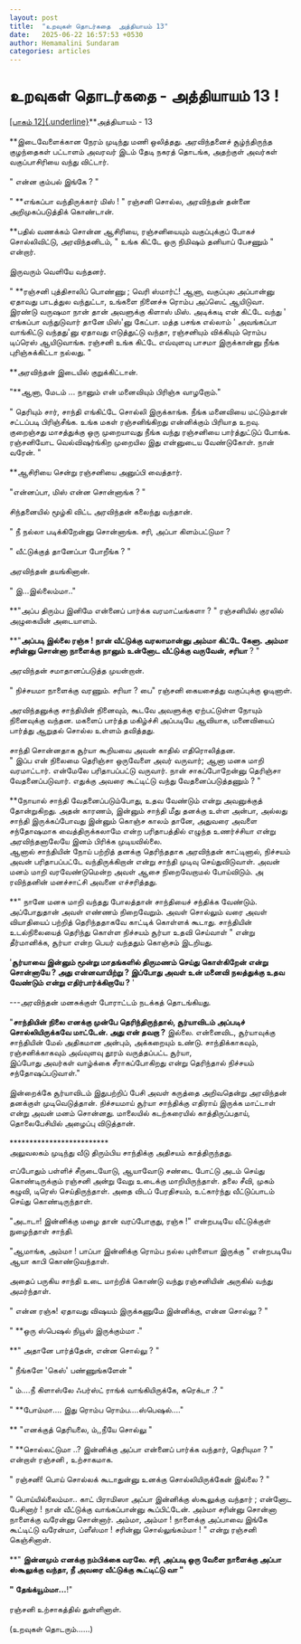 ```yaml
---
layout: post
title:  "உறவுகள் தொடர்கதை  அத்தியாயம் 13"
date:   2025-06-22 16:57:53 +0530
author: Hemamalini Sundaram
categories: articles
---
```


#  உறவுகள் தொடர்கதை - அத்தியாயம் 13 ! 

[[பாகம்
12]{.underline}](https://tamil.momspresso.com/parenting/aa71bb9e323d44a5b589be0617593389/article/urrvukll-tottrktai-attiyaaym-12-do7t6o2xs3b9?utm_source=PCA_Whatsapp_Share&utm_medium=Share_Android)**அத்தியாயம் -
13\
\
**இடைவேளைக்கான நேரம் முடிந்து மணி ஒலித்தது. அரவிந்தனைச் சூழ்ந்திருந்த குழந்தைகள்
பட்டாளம் அவரவர் இடம் தேடி நகரத் தொடங்க, அதற்குள் அவர்கள் வகுப்பாசிரியை வந்து
விட்டார்.\
\
\" என்ன கும்பல் இங்கே ? \"\
\
\" **எங்கப்பா வந்திருக்கார் மிஸ் ! \" ரஞ்சனி சொல்ல, அரவிந்தன் தன்னை அறிமுகப்படுத்திக்
கொண்டான்.\
\
**பதில் வணக்கம் சொன்ன ஆசிரியை, ரஞ்சனியையும் வகுப்புக்குப் போகச் சொல்லிவிட்டு,
அரவிந்தனிடம், \" உங்க கிட்டே ஒரு நிமிஷம் தனியாப் பேசணும் \" என்றார்.\
\
இருவரும் வெளியே வந்தனர்.\
\
\" **ரஞ்சனி புத்திசாலிப் பொண்ணு ; வெரி ஸ்மார்ட்! ஆனா, வகுப்புல அப்பான்னு ஏதாவது
பாடத்துல வந்துட்டா, உங்களை நினைச்சு ரொம்ப அப்ஸெட் ஆயிடுவா. இரண்டு வருஷமா நான் தான்
அவளுக்கு கிளாஸ் மிஸ். அடிக்கடி என் கிட்டே வந்து \' எங்கப்பா வந்துடுவார் தானே
மிஸ்\'னு கேட்பா. மத்த பசங்க எல்லாம் \' அவங்கப்பா வாங்கிட்டு வந்தது\'னு ஏதாவது
எடுத்துட்டு வந்தா, ரஞ்சனியும் விக்கியும் ரொம்ப டிப்ரெஸ் ஆயிடுவாங்க. ரஞ்சனி உங்க கிட்டே
எவ்வுளவு பாசமா இருக்கான்னு நீங்க புரிஞ்சுக்கிட்டா நல்லது. \"\
\
**அரவிந்தன் இடையில் குறுக்கிட்டான்.\
\
\"**ஆனா, மேடம் ... நானும் என் மனைவியும் பிரிஞ்சு வாழறோம்.\"\
\
\" தெரியும் சார், சாந்தி எங்கிட்டே சொல்லி இருக்காங்க. நீங்க மனைவியை மட்டும்தான்
சட்டப்படி பிரிஞ்சீங்க. உங்க மகள் ரஞ்சனிங்கிறது என்னிக்கும் பிரியாத உறவு. குறைஞ்சது
மாசத்துக்கு ஒரு முறையாவது நீங்க வந்து ரஞ்சனியை பார்த்துட்டுப் போங்க. ரஞ்சனியோட
வெல்விஷர்ங்கிற முறையில இது என்னுடைய வேண்டுகோள். நான் வரேன். \"\
\
**ஆசிரியை சென்று ரஞ்சனியை அனுப்பி வைத்தார்.\
\
\"என்னப்பா, மிஸ் என்ன சொன்னாங்க ? \"\
\
சிந்தனையில் மூழ்கி விட்ட அரவிந்தன் கலைந்து வந்தான்.\
\
\" நீ நல்லா படிக்கிறேன்னு சொன்னாங்க. சரி, அப்பா கிளம்பட்டுமா ?\
\
\" வீட்டுக்குத் தானேப்பா போறீங்க ? \"\
\
அரவிந்தன் தயங்கினான்.\
\
\" இ\...இல்லைம்மா..\"\
\
**\"அப்ப திரும்ப இனிமே என்னைப் பார்க்க வரமாட்டீங்களா ? \" ரஞ்சனியில் குரலில்
அழுகையின் அடையாளம்.\
\
**\"**அப்படி இல்லை ரஞ்சு ! நான் வீட்டுக்கு வரலாமான்னு அம்மா கிட்டே கேளு. அம்மா
சரின்னு சொன்னா நாளைக்கு நானும் உன்னோட வீட்டுக்கு வருவேன், சரியா** ? \"\
\
அரவிந்தன் சமாதானப்படுத்த முயன்றான்.\
\
\" நிச்சயமா நாளைக்கு வரணும். சரியா ? பை\" ரஞ்சனி கையசைத்து வகுப்புக்கு ஓடினாள்.\
\
அரவிந்தனுக்கு சாந்தியின் நினைவும், கூடவே அவளுக்கு ஏற்பட்டுள்ள நோயும் நினைவுக்கு
வந்தன. மகளைப் பார்த்த மகிழ்ச்சி அப்படியே ஆவியாக, மனைவியைப் பார்த்து ஆறுதல் சொல்ல
உள்ளம் தவித்தது.\
\
சாந்தி சொன்னதாக சூர்யா கூறியவை அவன் காதில் எதிரொலித்தன.\
\" இப்ப என் நிலைமை தெரிஞ்சா ஒருவேளை அவர் வருவார்; ஆனா மனசு மாறி வரமாட்டார்.
என்மேலே பரிதாபப்பட்டு வருவார். நான் சாகப்போறேன்னு தெரிஞ்சா வேதனைப்படுவார். எதுக்கு
அவரை கூட்டிட்டு வந்து வேதனைப்படுத்தணும் ? \"\
\
**நோயால் சாந்தி வேதனைப்படும்போது, உதவ வேண்டும் என்று அவனுக்குத் தோன்றுகிறது. அதன்
காரணம், இன்னும் சாந்தி மீது தனக்கு உள்ள அன்பா, அல்லது சாந்தி இருக்கப்போவது இன்னும்
கொஞ்ச காலம் தானே, அதுவரை அவளை சந்தோஷமாக வைத்திருக்கலாமே என்ற பரிதாபத்தில் எழுந்த
உணர்ச்சியா என்று அரவிந்தனாலேயே இனம் பிரிக்க முடியவில்லை.\
ஆனால் சாந்தியின் நோய் பற்றித் தனக்கு தெரிந்ததாக அரவிந்தன் காட்டினால், நிச்சயம் அவன்
பரிதாபப்பட்டே வந்திருக்கிறான் என்று சாந்தி முடிவு செய்துவிடுவாள். அவன் மனம் மாறி
வரவேண்டுமென்ற அவள் ஆசை நிறைவேறாமல் போய்விடும். அ ரவிந்தனின் மனச்சாட்சி அவனை
எச்சரித்தது.\
\
**\" நானே மனசு மாறி வந்தது போலத்தான் சாந்தியைச் சந்திக்க வேண்டும். அப்போதுதான் அவள்
எண்ணம் நிறைவேறும். அவள் சொல்லும் வரை அவள் வியாதியைப் பற்றித் தெரிந்ததாகவே காட்டிக்
கொள்ளக் கூடாது. சாந்தியின் உடல்நிலையைத் தெரிந்து கொள்ள நிச்சயம் சூர்யா உதவி செய்வாள்
\" என்று தீர்மானிக்க, சூர்யா என்ற பெயர் வந்ததும் கொஞ்சம் இடறியது.\
\
\'**சூர்யாவை இன்னும் மூன்று மாதங்களில் திருமணம் செய்து கொள்கிறேன் என்று சொன்னாயே ?
அது என்னவாயிற்று ? இப்போது அவள் உன் மனைவி நலத்துக்கு உதவ வேண்டும் என்று
எதிர்பார்க்கிறாயே ?** \'\
\
\-\--அரவிந்தன் மனசுக்குள் போராட்டம் நடக்கத் தொடங்கியது.\
\
\"**சாந்தியின் நிலை எனக்கு முன்பே தெரிந்திருந்தால், சூர்யாவிடம் அப்படிச்
சொல்லியிருக்கவே மாட்டேன். அது என் தவறா ?** இல்லை. என்னைவிட, சூர்யாவுக்கு சாந்தியின்
மேல் அதிகமான அன்பும், அக்கறையும் உண்டு. சாந்திக்காகவும், ரஞ்சனிக்காகவும் அவ்வுளவு
தூரம் வருத்தப்பட்ட சூர்யா,\
இப்போது அவர்கள் வாழ்க்கை சீராகப்போகிறது என்று தெரிந்தால் நிச்சயம் சந்தோஷப்படுவாள்.\"\
\
இன்றைக்கே சூர்யாவிடம் இதுபற்றிப் பேசி அவள் கருத்தை அறிவதென்று அரவிந்தன் தனக்குள்
முடிவெடுத்தான். நிச்சயமாய் சூர்யா சாந்திக்கு எதிராய் இருக்க மாட்டாள் என்று அவன் மனம்
சொன்னது. மாலையில் கடற்கரையில் காத்திருப்பதாய், தொலைபேசியில் அழைப்பு விடுத்தான்.\
\
\*\*\*\*\*\*\*\*\*\*\*\*\*\*\*\*\*\*\*\*\*\*\*\*\*\
அலுவலகம் முடிந்து வீடு திரும்பிய சாந்திக்கு அதிசயம் காத்திருந்தது.

எப்போதும் பள்ளிச் சீருடையோடு, ஆயாவோடு சண்டை போட்டு அடம் செய்து கொண்டிருக்கும் ரஞ்சனி
அன்று வேறு உடைக்கு மாறியிருந்தாள். தலை சீவி, முகம் கழுவி, டிரெஸ் செய்திருந்தாள்.
அதை விடப் பேரதிசயம், உட்கார்ந்து வீட்டுப்பாடம் செய்து கொண்டிருந்தாள்.\
\
\"அடாடா! இன்னிக்கு மழை தான் வரப்போகுது, ரஞ்சு !\" என்றபடியே வீட்டுக்குள் நுழைந்தாள்
சாந்தி.\
\
\"ஆமாங்க, அம்மா ! பாப்பா இன்னிக்கு ரொம்ப நல்ல புள்ளையா இருக்கு \" என்றபடியே ஆயா
காபி கொண்டுவந்தாள்.\
\
அதைப் பருகிய சாந்தி உடை மாற்றிக் கொண்டு வந்து ரஞ்சனியின் அருகில் வந்து அமர்ந்தாள்.\
\
\" என்ன ரஞ்சு! ஏதாவது விஷயம் இருக்கணுமே இன்னிக்கு, என்ன சொல்லு ? \"\
\
\" **ஒரு ஸ்பெஷல் நியூஸ் இருக்கும்மா .\"\
\
**\" அதானே பார்த்தேன், என்ன சொல்லு ? \"\
\
\" நீங்களே 'கெஸ்' பண்ணுங்களேன் \"\
\
\" ம்\....நீ கிளாஸ்லே ஃபர்ஸ்ட் ராங்க் வாங்கியிருக்கே, கரெக்டா .? \"\
\
\" **போம்மா\.... இது ரொம்ப ரொம்ப\....ஸ்பெஷல்\....\"\
\
** \"எனக்குத் தெரியலை, ம்,,நீயே சொல்லு \"\
\
\" **சொல்லட்டுமா ..? இன்னிக்கு அப்பா என்னைப் பார்க்க வந்தார், தெரியுமா ? \" என்றாள்
ரஞ்சனி , உற்சாகமாக.\
\
\" ரஞ்சனி! பொய் சொல்லக் கூடாதுன்னு உனக்கு சொல்லியிருக்கேன் இல்லை ? \"\
\
\" பொய்யில்லைம்மா.. காட் பிராமிஸா அப்பா இன்னிக்கு ஸ்கூலுக்கு வந்தார் ; என்னோட
பேசினார் ! நான் வீட்டுக்கு வாங்கப்பான்னு கூப்பிட்டேன். அம்மா சரின்னு சொன்னா நாளைக்கு
வரேன்னு சொன்னார். அம்மா, அம்மா ! நாளைக்கு அப்பாவை இங்கே கூட்டிட்டு வரேன்மா, ப்ளீஸ்மா !
சரின்னு சொல்லுங்கம்மா ! \" என்று ரஞ்சனி கெஞ்சினாள்.\
\
**\" **இன்னமும் எனக்கு நம்பிக்கை வரலே. சரி, அப்படி ஒரு வேளை நாளைக்கு அப்பா
ஸ்கூலுக்கு வந்தா, நீ அவரை வீட்டுக்கு கூட்டிட்டு வா \"\
\
\" தேங்க்யூம்மா\...**!\"\
\
ரஞ்சனி உற்சாகத்தில் துள்ளினாள்.\
\
(உறவுகள் தொடரும்\...\...)
